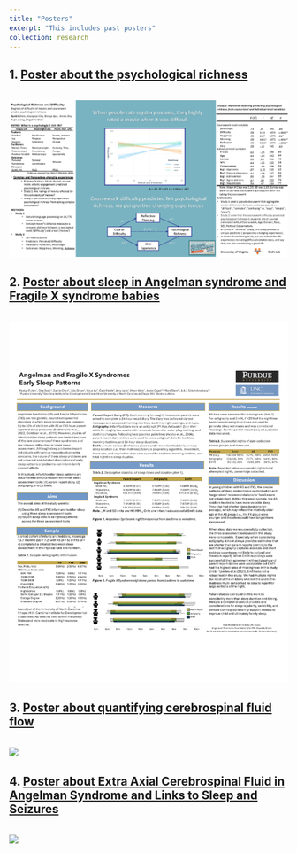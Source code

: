 ```yaml
---
title: "Posters"
excerpt: "This includes past posters"
collection: research
---
```


## 1. [Poster about the psychological richness](https://github.com/zumin-chen/Zumin-Chen/blob/master/images/spsp2.png)
<br/><img src='https://raw.githubusercontent.com/zumin-chen/Zumin-Chen/master/images/spsp2.png'>

## 2. [Poster about sleep in Angelman syndrome and Fragile X syndrome babies](https://github.com/zumin-chen/Zumin-Chen/blob/master/images/sleep_poster.png)
<br/><img src='https://raw.githubusercontent.com/zumin-chen/Zumin-Chen/master/images/sleep_poster.png'>

## 3. [Poster about quantifying cerebrospinal fluid flow](https://github.com/zumin-chen/Zumin-Chen/blob/master/images/IMSI_Draftb.png)
<br/><img src='https://raw.githubusercontent.com/zumin-chen/Zumin-Chen/master/images/IMSI_Draftb.png'>

## 4. [Poster about Extra Axial Cerebrospinal Fluid in Angelman Syndrome and Links to Sleep and Seizures](https://github.com/zumin-chen/Zumin-Chen/blob/master/images/IMSI_Draftb.png)
<br/><img src='https://raw.githubusercontent.com/zumin-chen/Zumin-Chen/master/images/IMSI_Draftb.png'>


